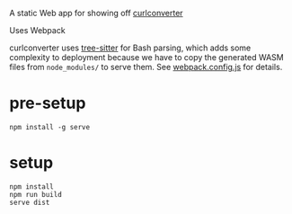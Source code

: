 A static Web app for showing off [curlconverter](https://github.com/curlconverter/curlconverter)

Uses Webpack

curlconverter uses [tree-sitter](https://tree-sitter.github.io/tree-sitter/) for Bash parsing, which adds some complexity to deployment because we have to copy the generated WASM files from `node_modules/` to serve them. See [webpack.config.js](webpack.config.js) for details.

# pre-setup
    npm install -g serve
# setup

    npm install
    npm run build
    serve dist
